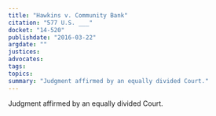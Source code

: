 ```yaml
---
title: "Hawkins v. Community Bank"
citation: "577 U.S. ___"
docket: "14-520"
publishdate: "2016-03-22"
argdate: ""
justices:
advocates:
tags:
topics:
summary: "Judgment affirmed by an equally divided Court."
---
```

Judgment affirmed by an equally divided Court.

